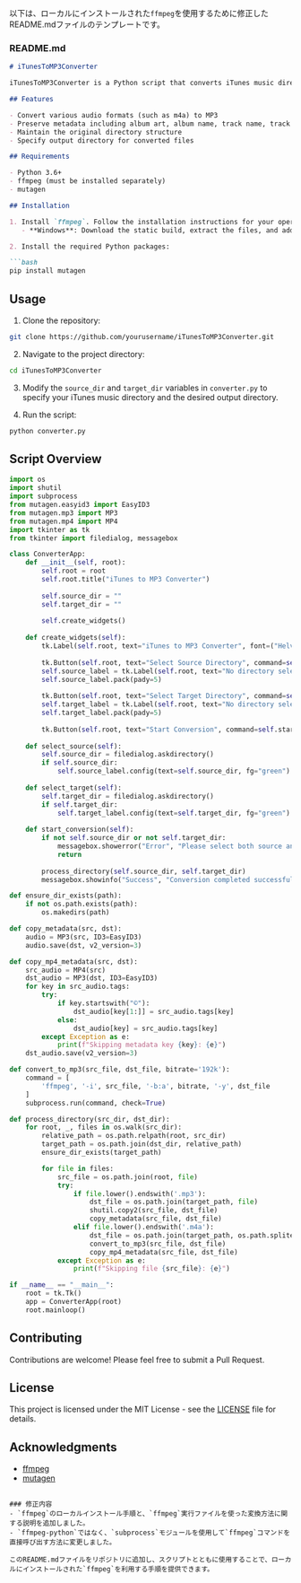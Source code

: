 以下は、ローカルにインストールされた`ffmpeg`を使用するために修正したREADME.mdファイルのテンプレートです。

### README.md

```markdown
# iTunesToMP3Converter

iTunesToMP3Converter is a Python script that converts iTunes music directories to MP3 format while preserving metadata such as album art, album name, track name, track number, artist name, and composer name. It maintains the directory structure and copies files to a specified output directory.

## Features

- Convert various audio formats (such as m4a) to MP3
- Preserve metadata including album art, album name, track name, track number, artist name, and composer name
- Maintain the original directory structure
- Specify output directory for converted files

## Requirements

- Python 3.6+
- ffmpeg (must be installed separately)
- mutagen

## Installation

1. Install `ffmpeg`. Follow the installation instructions for your operating system [here](https://ffmpeg.org/download.html).
   - **Windows**: Download the static build, extract the files, and add the directory containing `ffmpeg.exe` to your system's PATH.

2. Install the required Python packages:

```bash
pip install mutagen
```

## Usage

1. Clone the repository:

```bash
git clone https://github.com/yourusername/iTunesToMP3Converter.git
```

2. Navigate to the project directory:

```bash
cd iTunesToMP3Converter
```

3. Modify the `source_dir` and `target_dir` variables in `converter.py` to specify your iTunes music directory and the desired output directory.

4. Run the script:

```bash
python converter.py
```

## Script Overview

```python
import os
import shutil
import subprocess
from mutagen.easyid3 import EasyID3
from mutagen.mp3 import MP3
from mutagen.mp4 import MP4
import tkinter as tk
from tkinter import filedialog, messagebox

class ConverterApp:
    def __init__(self, root):
        self.root = root
        self.root.title("iTunes to MP3 Converter")
        
        self.source_dir = ""
        self.target_dir = ""
        
        self.create_widgets()
        
    def create_widgets(self):
        tk.Label(self.root, text="iTunes to MP3 Converter", font=("Helvetica", 16)).pack(pady=10)
        
        tk.Button(self.root, text="Select Source Directory", command=self.select_source).pack(pady=5)
        self.source_label = tk.Label(self.root, text="No directory selected", fg="red")
        self.source_label.pack(pady=5)
        
        tk.Button(self.root, text="Select Target Directory", command=self.select_target).pack(pady=5)
        self.target_label = tk.Label(self.root, text="No directory selected", fg="red")
        self.target_label.pack(pady=5)
        
        tk.Button(self.root, text="Start Conversion", command=self.start_conversion).pack(pady=20)
        
    def select_source(self):
        self.source_dir = filedialog.askdirectory()
        if self.source_dir:
            self.source_label.config(text=self.source_dir, fg="green")
        
    def select_target(self):
        self.target_dir = filedialog.askdirectory()
        if self.target_dir:
            self.target_label.config(text=self.target_dir, fg="green")
    
    def start_conversion(self):
        if not self.source_dir or not self.target_dir:
            messagebox.showerror("Error", "Please select both source and target directories")
            return
        
        process_directory(self.source_dir, self.target_dir)
        messagebox.showinfo("Success", "Conversion completed successfully")

def ensure_dir_exists(path):
    if not os.path.exists(path):
        os.makedirs(path)

def copy_metadata(src, dst):
    audio = MP3(src, ID3=EasyID3)
    audio.save(dst, v2_version=3)

def copy_mp4_metadata(src, dst):
    src_audio = MP4(src)
    dst_audio = MP3(dst, ID3=EasyID3)
    for key in src_audio.tags:
        try:
            if key.startswith("©"):
                dst_audio[key[1:]] = src_audio.tags[key]
            else:
                dst_audio[key] = src_audio.tags[key]
        except Exception as e:
            print(f"Skipping metadata key {key}: {e}")
    dst_audio.save(v2_version=3)

def convert_to_mp3(src_file, dst_file, bitrate='192k'):
    command = [
        'ffmpeg', '-i', src_file, '-b:a', bitrate, '-y', dst_file
    ]
    subprocess.run(command, check=True)

def process_directory(src_dir, dst_dir):
    for root, _, files in os.walk(src_dir):
        relative_path = os.path.relpath(root, src_dir)
        target_path = os.path.join(dst_dir, relative_path)
        ensure_dir_exists(target_path)

        for file in files:
            src_file = os.path.join(root, file)
            try:
                if file.lower().endswith('.mp3'):
                    dst_file = os.path.join(target_path, file)
                    shutil.copy2(src_file, dst_file)
                    copy_metadata(src_file, dst_file)
                elif file.lower().endswith('.m4a'):
                    dst_file = os.path.join(target_path, os.path.splitext(file)[0] + '.mp3')
                    convert_to_mp3(src_file, dst_file)
                    copy_mp4_metadata(src_file, dst_file)
            except Exception as e:
                print(f"Skipping file {src_file}: {e}")

if __name__ == "__main__":
    root = tk.Tk()
    app = ConverterApp(root)
    root.mainloop()
```

## Contributing

Contributions are welcome! Please feel free to submit a Pull Request.

## License

This project is licensed under the MIT License - see the [LICENSE](LICENSE) file for details.

## Acknowledgments

- [ffmpeg](https://ffmpeg.org/)
- [mutagen](https://github.com/quodlibet/mutagen)
```

### 修正内容
- `ffmpeg`のローカルインストール手順と、`ffmpeg`実行ファイルを使った変換方法に関する説明を追加しました。
- `ffmpeg-python`ではなく、`subprocess`モジュールを使用して`ffmpeg`コマンドを直接呼び出す方法に変更しました。

このREADME.mdファイルをリポジトリに追加し、スクリプトとともに使用することで、ローカルにインストールされた`ffmpeg`を利用する手順を提供できます。
